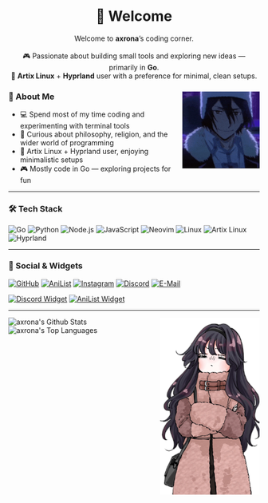 <h1 align="center">🦊 Welcome</h1>
<p align="center">
  Welcome to <b>axrona</b>’s coding corner.<br><br>
  🎮 Passionate about building small tools and exploring new ideas — primarily in <b>Go</b>.<br>
  🐧 <b>Artix Linux</b> + <b>Hyprland</b> user with a preference for minimal, clean setups.
</p>

<div>
<img src="./assets/fyodor-dostoevsky-bsd.gif" width="155" align="right">

### 🦊 About Me

- 💻 Spend most of my time coding and experimenting with terminal tools  
- 🧠 Curious about philosophy, religion, and the wider world of programming  
- 🐧 Artix Linux + Hyprland user, enjoying minimalistic setups  
- 🎮 Mostly code in Go — exploring projects for fun  

</div>

---

### 🛠️ Tech Stack

![Go](https://img.shields.io/badge/Go-00ADD8?style=for-the-badge&logo=go&logoColor=white)
![Python](https://img.shields.io/badge/Python-3670A0?style=for-the-badge&logo=python&logoColor=ffdd54)
![Node.js](https://img.shields.io/badge/Node.js-339933?style=for-the-badge&logo=nodedotjs&logoColor=white)
![JavaScript](https://img.shields.io/badge/JavaScript-F7DF1E?style=for-the-badge&logo=javascript&logoColor=black)
![Neovim](https://img.shields.io/badge/Neovim-57A143?style=for-the-badge&logo=neovim&logoColor=white)
![Linux](https://img.shields.io/badge/Linux-FCC624?style=for-the-badge&logo=linux&logoColor=black)
![Artix Linux](https://img.shields.io/badge/Artix_Linux-1793D1?style=for-the-badge&logo=artixlinux&logoColor=white)
![Hyprland](https://img.shields.io/badge/Hyprland-32b8d8?style=for-the-badge&logo=linux&logoColor=white)

---

### 🔗 Social & Widgets

[![GitHub](https://img.shields.io/badge/GitHub-24292e?style=for-the-badge&logo=github&logoColor=white)](https://github.com/axrona)
[![AniList](https://img.shields.io/badge/AniList-blue?style=for-the-badge&logo=anilist&logoColor=white)](https://anilist.co/user/axrona/)
[![Instagram](https://img.shields.io/badge/Instagram-E4405F?style=for-the-badge&logo=instagram&logoColor=white)](https://instagram.com/xeyossr)
[![Discord](https://img.shields.io/badge/Discord-5865F2?style=for-the-badge&logo=discord&logoColor=white)](https://discord.com/users/1379125777710190637)
[![E-Mail](https://img.shields.io/badge/E--Mail-gray?style=for-the-badge&logo=maildotru&logoColor=white)](mailto:yeaweeb@duck.com)

[![Discord Widget](https://dsc-readme.tsuni.dev/api/user/1379125777710190637)](https://discord.com/users/1379125777710190637)
[![AniList Widget](https://geniusanime.com/widgets/anilist?username=axrona)](https://anilist.co/user/axrona)

---

<img width="200px" src="./assets/waguri.png" align="right"/>
<img alt="axrona's Github Stats" src="https://github-readme-stats.vercel.app/api?username=axrona&show_icons=true&theme=react&hide_border=true&bg_color=0D1117&v=1" />
<img alt="axrona's Top Languages" src="https://github-readme-stats.vercel.app/api/top-langs/?username=axrona&langs_count=8&count_private=true&layout=compact&theme=react&hide_border=true&bg_color=0D1117&v=1" />

